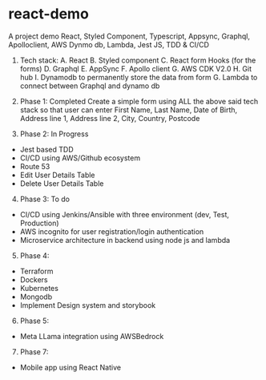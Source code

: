# react-demo
A project demo React, Styled Component, Typescript, Appsync, Graphql, Apolloclient, AWS Dynmo db, Lambda, Jest JS, TDD &amp; CI/CD

1. Tech stack:
A. React
B. Styled component
C. React form Hooks (for the forms)
D. Graphql
E. AppSync
F. Apollo client
G. AWS CDK V2.0
H. Git hub
I. Dynamodb to permanently store the data from form
G. Lambda to connect between Graphql and dynamo db

2. Phase 1: Completed
Create a simple form using ALL the above said tech stack so that user can enter First Name, Last Name, Date of Birth, Address line 1, Address line 2, City, Country, Postcode

3. Phase 2: In Progress
- Jest based TDD
- CI/CD using AWS/Github ecosystem
- Route 53
- Edit User Details Table
- Delete User Details Table

4. Phase 3: To do
- CI/CD using Jenkins/Ansible with three environment (dev, Test, Production)
- AWS incognito for user registration/login authentication
- Microservice architecture in backend using node js and lambda


5. Phase 4:
- Terraform
- Dockers
- Kubernetes
- Mongodb
- Implement Design system and storybook

6. Phase 5:
- Meta LLama integration using AWSBedrock

7. Phase 7:
- Mobile app using React Native

